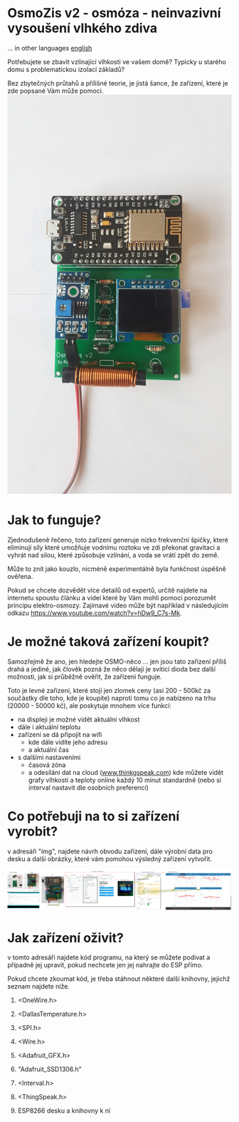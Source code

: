 # OsmoZis v2 - osmóza - neinvazivní vysoušení vlhkého zdiva

... in other languages [english](README.en.md)

Potřebujete se zbavit vzlínající vlhkosti ve vašem domě? Typicky u starého domu s problematickou izolací základů?

Bez zbytečných průtahů a přílišné teorie, je jistá šance, že zařízení, které je zde popsané Vám může pomoci.
![OsmoZis v2](img/OsmoZis_20190120_110924.jpg)

# Jak to funguje?
Zjednodušeně řečeno, toto zařízení generuje nízko frekvenční špičky, které eliminují síly které umožňuje vodnímu roztoku ve zdi překonat gravitaci a vyhrát nad silou, které způsobuje vzlínání, a voda se vrátí zpět do země.

Může to znít jako kouzlo, nicméně experimentálně byla funkčnost úspěšně ověřena.

Pokud se chcete dozvědět více detailů od expertů, určitě najdete na internetu spoustu článku a videí které by Vám mohli pomoci porozumět principu elektro-osmozy. Zajímavé video může být například v následujícím odkazu https://www.youtube.com/watch?v=hDw9_C7s-Mk.

# Je možné taková zařízení koupit?
Samozřejmě že ano, jen hledejte OSMO-něco ... jen jsou tato zařízení příliš drahá a jediné, jak člověk pozná že něco dělají je svítící dioda bez další možnosti, jak si průběžně ověřit, že zařízení funguje.

Toto je levné zařízení, které stojí jen zlomek ceny (asi 200 - 500kč za součástky dle toho, kde je koupíte) naproti tomu co je nabízeno na trhu (20000 - 50000 kč), ale poskytuje mnohem více funkcí:
* na displeji je možné vidět aktuální vlhkost
* dále i aktuální teplotu
* zařízení se dá připojit na wifi
  * kde dále vidíte jeho adresu
  * a aktuální čas
* s dalšími nastaveními
  * časová zóna
  * a odesílání dat na cloud (www.thinkgspeak.com) kde můžete vidět grafy vlhkosti a teploty online každý 10 minut standardně (nebo si interval nastavit dle osobních preferencí)


# Co potřebuji na to si zařízení vyrobit?
v adresáři "img", najdete návrh obvodu zařízení, dále výrobní data pro desku a další obrázky, které vám pomohou výsledný zařízení vytvořit.

![setup](img/how_to_set_it_up.jpg)

# Jak zařízení oživit?
v tomto adresáři najdete kód programu, na který se můžete podívat a případně jej upravit, pokud nechcete jen jej nahrajte do ESP přímo.

Pokud chcete zkoumat kód, je třeba stáhnout některé další knihovny, jejichž seznam najdete níže.

1. <OneWire.h> 
2. <DallasTemperature.h>

3. <SPI.h>
4. <Wire.h>
5. <Adafruit_GFX.h>
6. "Adafruit_SSD1306.h"

7. <Interval.h>
8. <ThingSpeak.h>

9. ESP8266 desku a knihovny k ní


